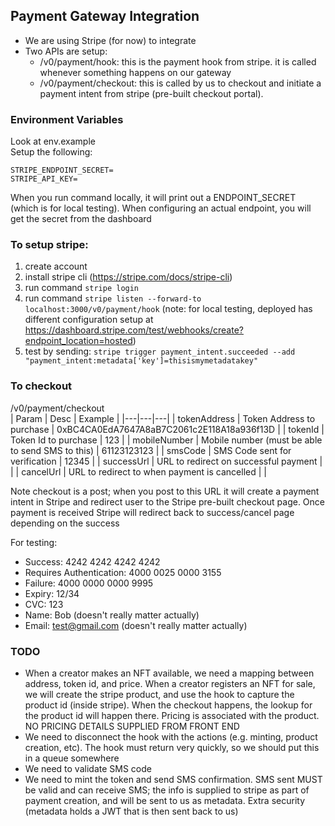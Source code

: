 ## Payment Gateway Integration

- We are using Stripe (for now) to integrate
- Two APIs are setup:
  - /v0/payment/hook: this is the payment hook from stripe. it is called whenever something happens on our gateway
  - /v0/payment/checkout: this is called by us to checkout and initiate a payment intent from stripe (pre-built checkout portal).

### Environment Variables

Look at env.example  
Setup the following:

```
STRIPE_ENDPOINT_SECRET=
STRIPE_API_KEY=
```

When you run command locally, it will print out a ENDPOINT_SECRET (which is for local testing). When configuring an actual endpoint, you will get the secret from the dashboard

### To setup stripe:

1. create account
2. install stripe cli (https://stripe.com/docs/stripe-cli)
3. run command `stripe login`
4. run command `stripe listen --forward-to localhost:3000/v0/payment/hook` (note: for local testing, deployed has different configuration setup at https://dashboard.stripe.com/test/webhooks/create?endpoint_location=hosted)
5. test by sending: `stripe trigger payment_intent.succeeded --add "payment_intent:metadata['key']=thisismymetadatakey"`

### To checkout

/v0/payment/checkout  
| Param | Desc | Example |
|---|---|---|
| tokenAddress | Token Address to purchase | 0xBC4CA0EdA7647A8aB7C2061c2E118A18a936f13D |
| tokenId | Token Id to purchase | 123 |
| mobileNumber | Mobile number (must be able to send SMS to this) | 61123123123 |
| smsCode | SMS Code sent for verification | 12345 |
| successUrl | URL to redirect on successful payment | |
| cancelUrl | URL to redirect to when payment is cancelled | |

Note checkout is a post; when you post to this URL it will create a payment intent in Stripe and redirect user to the Stripe pre-built checkout page. Once payment is received Stripe will redirect back to success/cancel page depending on the success

For testing:

- Success: 4242 4242 4242 4242
- Requires Authentication: 4000 0025 0000 3155
- Failure: 4000 0000 0000 9995
- Expiry: 12/34
- CVC: 123
- Name: Bob (doesn't really matter actually)
- Email: test@gmail.com (doesn't really matter actually)

### TODO

- When a creator makes an NFT available, we need a mapping between address, token id, and price. When a creator registers an NFT for sale, we will create the stripe product, and use the hook to capture the product id (inside stripe). When the checkout happens, the lookup for the product id will happen there. Pricing is associated with the product. NO PRICING DETAILS SUPPLIED FROM FRONT END
- We need to disconnect the hook with the actions (e.g. minting, product creation, etc). The hook must return very quickly, so we should put this in a queue somewhere
- We need to validate SMS code
- We need to mint the token and send SMS confirmation. SMS sent MUST be valid and can receive SMS; the info is supplied to stripe as part of payment creation, and will be sent to us as metadata. Extra security (metadata holds a JWT that is then sent back to us)
